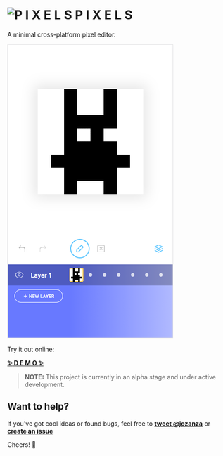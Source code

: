 # ![P I X E L S](https://avatars0.githubusercontent.com/u/29822952?v=4&s=22) P I X E L S

A minimal cross-platform pixel editor.

<img src="https://github.com/vsmode/pixels/blob/master/screenshot.png?raw=true" />

Try it out online:

**[:sparkles: D E M O :sparkles:](https://vsmode.github.io/pixels/)**

> **NOTE:** This project is currently in an alpha stage and under active development.

## Want to help?

If you've got cool ideas or found bugs, feel free to **[tweet @jozanza](https://twitter.com/jozanza)** or **[create an issue](https://github.com/vsmode/pixels/issues)**

Cheers! :beers:
